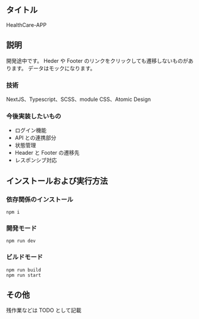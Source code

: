 ## タイトル

HealthCare-APP

## 説明

開発途中です。
Heder や Footer のリンクをクリックしても遷移しないものがあります。
データはモックになります。

### 技術

NextJS、Typescript、SCSS、module CSS、Atomic Design

### 今後実装したいもの

-   ログイン機能
-   API との連携部分
-   状態管理
-   Header と Footer の遷移先
-   レスポンシブ対応

## インストールおよび実行方法

### 依存関係のインストール

```
npm i
```

### 開発モード

```
npm run dev
```

### ビルドモード

```
npm run build
npm run start
```

## その他

残作業などは TODO として記載
